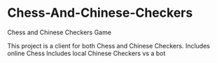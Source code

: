 # Chess-And-Chinese-Checkers
Chess and Chinese Checkers Game

This project is a client for both Chess and Chinese Checkers.
Includes online Chess
Includes local Chinese Checkers vs a bot
